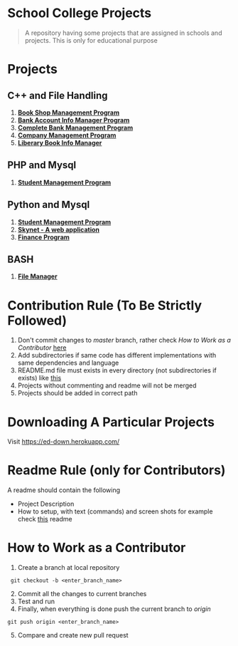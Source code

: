 # School College Projects
> A repository having some projects that are assigned in schools and projects. This is only for educational purpose

# Projects
## C++ and File Handling
1. [**Book Shop Management Program**](https://github.com/tbhaxor/educational_projects/tree/master/CPP_AND_FILE_HANDLING/BOOK_SHOP_MANAGEMENT)
2. [**Bank Account Info Manager Program**](https://github.com/tbhaxor/educational_projects/tree/master/CPP_AND_FILE_HANDLING/BANK_ACCOUNT_INFO_MANAGER)
3. [**Complete Bank Management Program**](https://github.com/tbhaxor/educational_projects/tree/master/CPP_AND_FILE_HANDLING/COMPLETE_BANK_MANAGEMENT_PROGRAM)
4. [**Company Management Program**](https://github.com/tbhaxor/educational_projects/tree/master/CPP_AND_FILE_HANDLING/COMPANY_MANAGEMENT_PROGRAM)
5. [**Liberary Book Info Manager**](https://github.com/tbhaxor/educational_projects/tree/master/CPP_AND_FILE_HANDLING/LIBRARY_MANAGEMENT_PROGRAM)

## PHP and Mysql
1. [**Student Management Program**](https://github.com/tbhaxor/educational_projects/tree/master/PHP_AND_MYSQL/STUDENT_MANAGEMENT)
## Python and Mysql
1. [**Student Management Program**](https://github.com/tbhaxor/educational_projects/tree/master/PYTHON_AND_MYSQL/STUDENT_MANAGEMENT)
2. [**Skynet - A web application**](https://github.com/tbhaxor/educational_projects/tree/master/PYTHON_AND_MYSQL/SIMPLE_WEB_APPLICATION_USING_FLASK)
3. [**Finance Program**](https://github.com/tbhaxor/educational_projects/tree/master/PYTHON_AND_MYSQL/FINANCE_PROGRAM_USING_FLASK)
## BASH  
1. [**File Manager**](https://github.com/tbhaxor/educational_projects/tree/master/SIMPLE_BASH/FILE_MANAGER)

# Contribution Rule (To Be Strictly Followed)
1. Don't commit changes to _master_ branch, rather check _How to Work as a Contributor_ [here](#how-to-work-as-a-contributor)
2. Add subdirectories if same code has different implementations with same dependencies and language
3. README.md file must exists in every directory (not subdirectories if exists) like [this](https://github.com/tbhaxor/educational_projects/blob/master/PYTHON_AND_MYSQL/STUDENT_MANAGEMENT_PROGRAM/README.md)
4. Projects without commenting and readme will not be merged
5. Projects should be added in correct path

# Downloading A Particular Projects
Visit https://ed-down.herokuapp.com/
# Readme Rule (only for Contributors)
A readme should contain the following
+ Project Description
+ How to setup, with text (commands) and screen shots
for example check [this](https://github.com/tbhaxor/educational_projects/blob/master/STUDENT_MANAGEMENT_IN_PHP_MYSQL/README.md) readme

# How to Work as a Contributor
1. Create a branch at local repository
```
 git checkout -b <enter_branch_name>
```
2. Commit all the changes to current branches
3. Test and run
4. Finally, when everything is done push the current branch to _origin_
```
git push origin <enter_branch_name>
```
5. Compare and create new pull request
